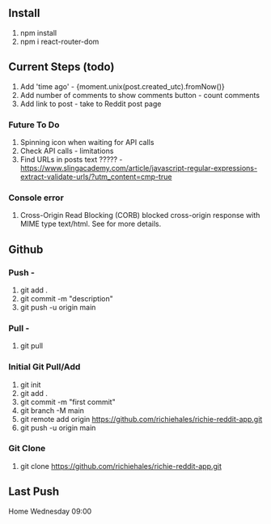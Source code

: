 ## Install
1. npm install
2. npm i react-router-dom

## Current Steps (todo)
1. Add 'time ago' - {moment.unix(post.created_utc).fromNow()}
2. Add number of comments to show comments button - count comments
3. Add link to post - take to Reddit post page

### Future To Do
1. Spinning icon when waiting for API calls
2. Check API calls - limitations
3. Find URLs in posts text ????? - https://www.slingacademy.com/article/javascript-regular-expressions-extract-validate-urls/?utm_content=cmp-true

### Console error
1. Cross-Origin Read Blocking (CORB) blocked cross-origin response <URL> with MIME type text/html. See <URL> for more details.

## Github
### Push - 
1. git add .
2. git commit -m "description"
3. git push -u origin main

### Pull -
1. git pull

### Initial Git Pull/Add
1. git init
2. git add .
3. git commit -m "first commit"
4. git branch -M main
5. git remote add origin https://github.com/richiehales/richie-reddit-app.git
6. git push -u origin main

### Git Clone
1. git clone https://github.com/richiehales/richie-reddit-app.git

## Last Push
Home Wednesday 09:00

